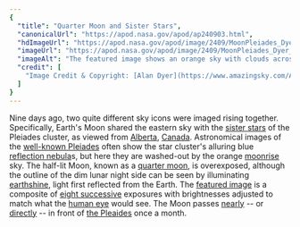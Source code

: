 ```yaml
---
{
  "title": "Quarter Moon and Sister Stars",
  "canonicalUrl": "https://apod.nasa.gov/apod/ap240903.html",
  "hdImageUrl": "https://apod.nasa.gov/apod/image/2409/MoonPleiades_Dyer_2048.jpg",
  "imageUrl": "https://apod.nasa.gov/apod/image/2409/MoonPleiades_Dyer_960.jpg",
  "imageAlt": "The featured image shows an orange sky with clouds across the bottom and several bright stars near the top center. Just at the top of the cloud deck on the left is a half-lit Moon. Please see the explanation for more detailed information.",
  "credit": [
    "Image Credit & Copyright: [Alan Dyer](https://www.amazingsky.com/About), [TWAN](https://twanight.org/profile/alan-dyer/)"
  ]
}
---
```


Nine days ago, two quite different sky icons were imaged rising together. Specifically, Earth's Moon shared the eastern sky with the [sister stars](https://en.wikipedia.org/wiki/Pleiades_\(Greek_mythology\)) of the Pleiades cluster, as viewed from [Alberta](https://youtu.be/COtpTM1MpAA), [Canada](https://en.wikipedia.org/wiki/Canada). Astronomical images of the [well-known Pleiades](https://apod.nasa.gov/apod/ap221205.html) often show the star cluster's alluring blue [reflection nebula](https://www.nasa.gov/image-article/reflection-nebula/)s, but here they are washed-out by the orange [moonrise](https://apod.nasa.gov/apod/ap211010.html) sky. The half-lit Moon, known as a [quarter moon](https://science.nasa.gov/wp-content/uploads/2017/11/moon-phases-fromsse.jpg), is overexposed, although the outline of the dim lunar night side can be seen by illuminating [earthshine](https://apod.nasa.gov/apod/ap211018.html), light first reflected from the Earth. The [featured image](https://www.facebook.com/photo/?fbid=1185547962683479) is a composite of [eight successive](https://thumbs.dreamstime.com/b/cute-cat-kittens-sitting-each-other-order-dark-to-light-color-all-looking-towards-camera-isolated-white-297725989.jpg) exposures with brightnesses adjusted to match what the [human eye](https://www.geogebra.org/m/SjGyuKNs) would see. The Moon passes [nearly](https://apod.nasa.gov/apod/ap180319.html) -- or [directly](https://apod.nasa.gov/apod/ap100326.html) -- in front of [the Pleaides](https://apod.nasa.gov/apod/ap240129.html) once a month.
